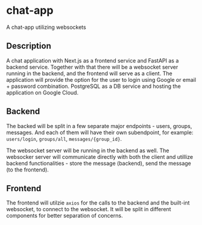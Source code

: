 # chat-app

A chat-app utilizing websockets 

## Description

A chat application with Next.js as a frontend service and FastAPI as a backend service. Together with that there will be a websocket server running in the backend, and the frontend will serve as a client. The application will provide the option for the user to login using Google or email + password combination. PostgreSQL as a DB service and hosting the application on Google Cloud.

<!-- 
TO BE ADDED 
## Architecture
-->
## Backend

The backed will be split in a few separate major endpoints - users, groups, messages. And each of them will have their own subendpoint, for example: `users/login`, `groups/all`, `messages/{group_id}`.

The websocket server will be running in the backend as well. The websocker server will communicate directly with both the client and utillize backend functionalities - store the message (backend), send the message (to the frontend).

## Frontend

The frontend will utilzie  `axios` for the calls to the backend and the built-int websocket, to connect to the websocket. It will be split in different components for better separation of concerns.
<!-- 
TO BE ADDED 
## Bootup
## Exampl
-->
